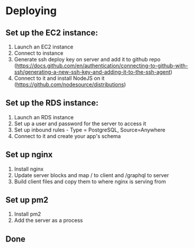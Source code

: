 # Deploying

## Set up the EC2 instance:

1. Launch an EC2 instance
2. Connect to instance
3. Generate ssh deploy key on server and add it to github repo
   (https://docs.github.com/en/authentication/connecting-to-github-with-ssh/generating-a-new-ssh-key-and-adding-it-to-the-ssh-agent)
4. Connect to it and install NodeJS on it (https://github.com/nodesource/distributions)

## Set up the RDS instance:

1. Launch an RDS instance
2. Set up a user and password for the server to access it
3. Set up inbound rules - Type = PostgreSQL, Source=Anywhere
4. Connect to it and create your app's schema

## Set up nginx

1. Install nginx
2. Update server blocks and map / to client and /graphql to server
3. Build client files and copy them to where nginx is serving from

## Set up pm2

1. Install pm2
2. Add the server as a process

## Done
